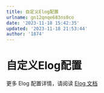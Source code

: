 ```yaml
---
title: 自定义Elog配置
urlname: gn12qnqe683ns0co
date: '2023-11-18 15:42:35'
updated: '2023-11-18 21:53:44'
author: '1874'
---
```


# 自定义Elog配置
更多 Elog 配置详情，请阅读 [Elog 文档](https://elog.1874.cool/)
